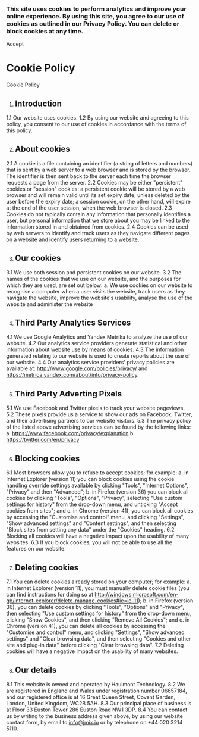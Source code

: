 ### This site uses cookies to perform analytics and improve your online experience. By using this site, you agree to our use of cookies as outlined in our Privacy Policy. You can delete or block cookies at any time.

Accept


# Cookie Policy

Cookie Policy
1.	## Introduction
1.1	Our website uses cookies.
1.2	By using our website and agreeing to this policy, you consent to our use of cookies in accordance with the terms of this policy.

2. ## About cookies
2.1	A cookie is a file containing an identifier (a string of letters and numbers) that is sent by a web server to a web browser and is stored by the browser. The identifier is then sent back to the server each time the browser requests a page from the server.
2.2	Cookies may be either "persistent" cookies or "session" cookies: a persistent cookie will be stored by a web browser and will remain valid until its set expiry date, unless deleted by the user before the expiry date; a session cookie, on the other hand, will expire at the end of the user session, when the web browser is closed.
2.3	Cookies do not typically contain any information that personally identifies a user, but personal information that we store about you may be linked to the information stored in and obtained from cookies.
2.4	Cookies can be used by web servers to identify and track users as they navigate different pages on a website and identify users returning to a website.

3.	## Our cookies
3.1	We use both session and persistent cookies on our website.
3.2	The names of the cookies that we use on our website, and the purposes for which they are used, are set out below:
 a.	We use cookies on our website to recognise a computer when a user visits the website, track users as they navigate the website, improve the website's usability, analyse the use of the website and administer the website

4.	## Third Party Analytics Services
4.1	We use Google Analytics and Yandex Metrika to analyze the use of our website.
4.2	Our analytics service providers generate statistical and other information about website use by means of cookies.
4.3	The information generated relating to our website is used to create reports about the use of our website.
4.4	Our analytics service providers' privacy policies are available at: http://www.google.com/policies/privacy/ and https://metrica.yandex.com/about/info/privacy-policy.

5.	## Third Party Adverting Pixels
5.1 We use Facebook and Twitter pixels to track your website pageviews.
5.2 These pixels provide us a service to show our ads on Facebook, Twitter, and their advertising partners to our website visitors.
5.3 The privacy policy of the listed above advertising services can be found by the following links:
a. https://www.facebook.com/privacy/explanation
b.	https://twitter.com/en/privacy

6.	## Blocking cookies
6.1 Most browsers allow you to refuse to accept cookies; for example:
 a.	in Internet Explorer (version 11) you can block cookies using the cookie handling override settings available by clicking "Tools", "Internet Options", "Privacy" and then "Advanced";
b.	in Firefox (version 36) you can block all cookies by clicking "Tools", "Options", "Privacy", selecting "Use custom settings for history" from the drop-down menu, and unticking "Accept cookies from sites"; and
c.	in Chrome (version 41), you can block all cookies by accessing the "Customise and control" menu, and clicking "Settings", "Show advanced settings" and "Content settings", and then selecting "Block sites from setting any data" under the "Cookies" heading.
6.2	Blocking all cookies will have a negative impact upon the usability of many websites.
6.3	If you block cookies, you will not be able to use all the features on our website.

7.	## Deleting cookies
7.1 You can delete cookies already stored on your computer; for example:
 a.	in Internet Explorer (version 11), you must manually delete cookie files (you can find instructions for doing so at http://windows.microsoft.com/en-gb/internet-explorer/delete-manage-cookies#ie=ie-11);
b.	in Firefox (version 36), you can delete cookies by clicking "Tools", "Options" and "Privacy", then selecting "Use custom settings for history" from the drop-down menu, clicking "Show Cookies", and then clicking "Remove All Cookies"; and
c.	in Chrome (version 41), you can delete all cookies by accessing the "Customise and control" menu, and clicking "Settings", "Show advanced settings" and "Clear browsing data", and then selecting "Cookies and other site and plug-in data" before clicking "Clear browsing data".
7.2 Deleting cookies will have a negative impact on the usability of many websites.

8.	## Our details
8.1 This website is owned and operated by Haulmont Technology.
8.2 We are registered in England and Wales under registration number 06657184, and our registered office is at 16 Great Queen Street, Covent Garden, London, United Kingdom, WC2B 5AH.
8.3 Our principal place of business is at Floor 33 Euston Tower 286 Euston Road NW1 3DP.
8.4 You can contact us by writing to the business address given above, by using our website contact form, by email to info@jmix.io or by telephone on +44 020 3214 5110.
